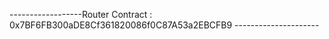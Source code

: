 ------------------Router Contract : 0x7BF6FB300aDE8Cf361820086f0C87A53a2EBCFB9 ---------------------
